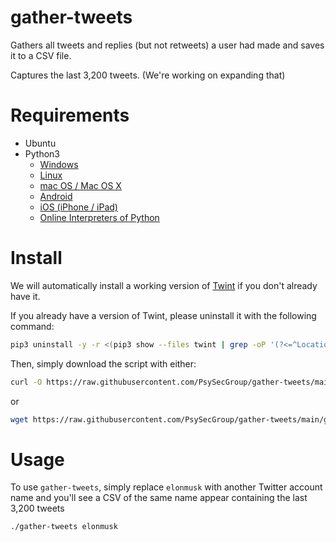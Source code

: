 # gather-tweets

Gathers all tweets and replies (but not retweets) a user had made and saves it to a CSV file.

Captures the last 3,200 tweets.  (We're working on expanding that)

# Requirements

* Ubuntu
* Python3
  * [Windows](https://www.geeksforgeeks.org/download-and-install-python-3-latest-version/#windows)
  * [Linux](https://www.geeksforgeeks.org/download-and-install-python-3-latest-version/#linux)
  * [mac OS / Mac OS X](https://www.geeksforgeeks.org/download-and-install-python-3-latest-version/#macos)
  * [Android](https://www.geeksforgeeks.org/download-and-install-python-3-latest-version/#android)
  * [iOS (iPhone / iPad)](https://www.geeksforgeeks.org/download-and-install-python-3-latest-version/#ios-iphone-ipad)
  * [Online Interpreters of Python](https://www.geeksforgeeks.org/download-and-install-python-3-latest-version/#online-ide)

# Install

We will automatically install a working version of [Twint](https://github.com/twintproject/twint/forks?include=active&page=1&period=1y&sort_by=last_updated) if you don't already have it.

If you already have a version of Twint, please uninstall it with the following command:

```bash
pip3 uninstall -y -r <(pip3 show --files twint | grep -oP '(?<=^Location: ).*')/requires.txt
```

Then, simply download the script with either:

```bash
curl -O https://raw.githubusercontent.com/PsySecGroup/gather-tweets/main/gather-tweets
```

or

```bash
wget https://raw.githubusercontent.com/PsySecGroup/gather-tweets/main/gather-tweets
```

# Usage

To use `gather-tweets`, simply replace `elonmusk` with another Twitter account name and you'll see a CSV of the same name appear containing the last 3,200 tweets

```bash
./gather-tweets elonmusk
```
